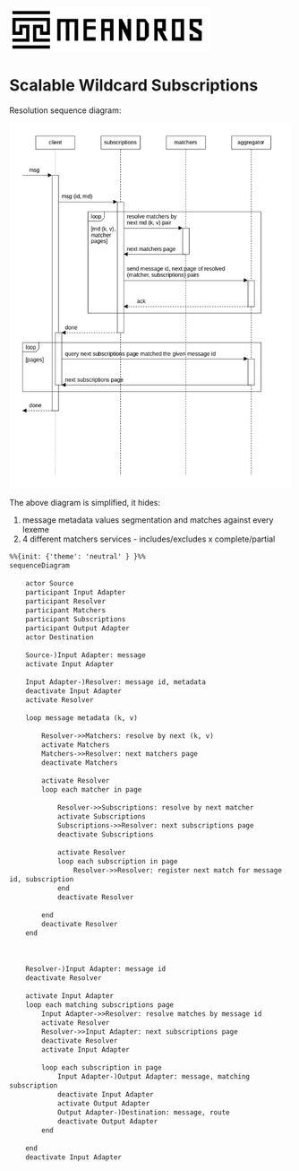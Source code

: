 <img alt="title" height="80" src="title.png"/>

# Scalable Wildcard Subscriptions

Resolution sequence diagram:

![dia-seq-subscription-resolution](dia-seq-subscription-resolution.png)

The above diagram is simplified, it hides:
1. message metadata values segmentation and matches against every lexeme
2. 4 different matchers services - includes/excludes x complete/partial

```mermaid
%%{init: {'theme': 'neutral' } }%%
sequenceDiagram

    actor Source
    participant Input Adapter
    participant Resolver
    participant Matchers
    participant Subscriptions
    participant Output Adapter
    actor Destination

    Source-)Input Adapter: message
    activate Input Adapter
    
    Input Adapter-)Resolver: message id, metadata
    deactivate Input Adapter
    activate Resolver
    
    loop message metadata (k, v)
    
        Resolver->>Matchers: resolve by next (k, v)
        activate Matchers
        Matchers->>Resolver: next matchers page
        deactivate Matchers
        
        activate Resolver
        loop each matcher in page
            
            Resolver->>Subscriptions: resolve by next matcher
            activate Subscriptions
            Subscriptions->>Resolver: next subscriptions page
            deactivate Subscriptions
            
            activate Resolver
            loop each subscription in page
                Resolver->>Resolver: register next match for message id, subscription
            end
            deactivate Resolver
            
        end
        deactivate Resolver
    end
    
    
    
    Resolver-)Input Adapter: message id
    deactivate Resolver

    activate Input Adapter
    loop each matching subscriptions page
        Input Adapter->>Resolver: resolve matches by message id
        activate Resolver
        Resolver->>Input Adapter: next subscriptions page
        deactivate Resolver
        activate Input Adapter
        
        loop each subscription in page
            Input Adapter-)Output Adapter: message, matching subscription
            deactivate Input Adapter
            activate Output Adapter
            Output Adapter-)Destination: message, route
            deactivate Output Adapter
        end
        
    end
    deactivate Input Adapter
```